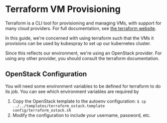 Terraform VM Provisioning
=========================

Terraform is a CLI tool for provisioning and managing VMs, with support
for many cloud providers. For full documentation, see
[the terraform website](https://www.terraform.io/).

In this guide, we're concerned with using terraform such that the VMs
it provisions can be used by kubespray to set up our kubernetes cluster.

Since this reflects our environment, we're using an OpenStack provider.
For using any other provider, you should consult the terraform documentation.

OpenStack Configuration
-----------------------

You will need some environment variables to be defined for terraform to do
its job. You can see which environment variables are required by

1. Copy the OpenStack template to the autoenv configuration:
   `$ cp ../../templates/terraform_ostack.template config/terraform_ostack.sh`
1. Modify the configuration to include your username, password, etc.


